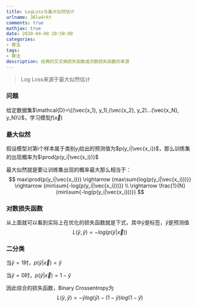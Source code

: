 ```yaml
---
title: LogLoss与最大似然估计
urlname: 36lw4rkt
comments: true
mathjax: true
date: 2020-04-08 20:50:00
categories:
- 算法
tags:
- 算法
description: 经典的交叉熵损失函数或对数损失函数的来源
---
```


> Log Loss来源于最大似然估计

### 问题

给定数据集$\mathcal{D}=\{(\vec{x_1}, y_1),(\vec{x_2}, y_2)...(\vec{x_N}, y_N)\}$，学习模型$f(\vec{x})$

### 最大似然

假设模型对第i个样本属于类别$y_i$给出的预测值为$p(y_i|\vec{x_i})$，那么训练集的出现概率为$\prod{p(y_i|\vec{x_i})}$

最大似然就是要让训练集出现的概率最大那么相当于：
$$
max\prod{p(y_i|\vec{x_i})}
\rightarrow
{max\sum{log(p(y_i|\vec{x_i}))}}
\rightarrow
{min\sum{-log(p(y_i|\vec{x_i}))}} \\
\rightarrow
\frac{1}{N}{min\sum{-log(p(y_i|\vec{x_i}))}}
$$

### 对数损失函数

从上面就可以看到实际上在优化的损失函数就是下式，其中$\tilde{y}$是标签，$\hat{y}$是预测值
$$
L(\tilde{y}, \hat{y})=-log(p(\tilde{y}|\vec{x}))
$$

### 二分类

当$\tilde{y}=1$时，$p(\tilde{y}|\vec{x})=\hat{y}$

当$\tilde{y}=0$时，$p(\tilde{y}|\vec{x})=1-\hat{y}$

因此综合的损失函数，Binary Crossentropy为
$$
L(\tilde{y}, \hat{y})=-\tilde{y}log(\hat{y})-(1-\tilde{y})log(1-\hat{y})
$$
